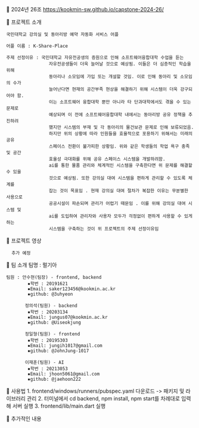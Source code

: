 🔶 2024년 26조 https://kookmin-sw.github.io/capstone-2024-26/



🔶 프로젝트 소개
    
    국민대학교 강의실 및 동아리방 예약 자동화 서비스 어플
    
    어플 이름 : K-Share-Place

    주제 선정이유 : 국민대학교 자유전공생의 증원으로 인해 소프트웨어융합대학 수업을 듣는 
                    자유전공생들이 더욱 늘어날 것으로 예상됨. 이들은 더 심층적인 학습을 위해
                    동아리나 소모임에 가입 또는 개설할 것임. 이로 인해 동아리 및 소모임의 수가
                    늘어난다면 현재의 공간부족 현상을 해결하기 위해 시스템이 더욱 강구되어야 함.
                    이는 소프트웨어 융합대학 뿐만 아니라 타 단과대학에서도 겪을 수 있는 문제로 
                    예상되며 이 전에 소프트웨어융합대학 내에서는 동아리방 공유 정책을 추진하려
                    했지만 시스템의 부재 및 각 동아리의 물건보관 문제로 인해 보류되었음.
                    하지만 위의 상황에 따라 인원들을 효율적으로 포용하기 위해서는 미래의 공유
                    스페이스 전환이 불가피한 상황임. 위와 같은 학생들의 학업 욕구 충족 및 공간
                    효율성 극대화를 위해 공유 스페이스 시스템을 개발하려함.
                    ai를 통한 물품 관리와 체계적인 시스템을 구축한다면 위 문제를 해결할 수 있을 
                    것으로 예상됨. 또한 강의실 대여 시스템을 편하게 관리할 수 있도록 체계를 
                    잡는 것이 목표임 . 현재 강의실 대여 절차가 복잡한 이유는 무분별한 사용으로 
                    공공시설이 파손되며 관리가 어렵기 때문임 . 이를 위해 강의실 대여 시스템 및 
                    ai를 도입하여 관리자와 사용자 모두가 걱정없이 편하게 사용할 수 있게 하는 
                    시스템을 구축하는 것이 위 프로젝트의 주제 선정이유임

🔶 프로젝트 영상

      추가 예정



🔶 팀 소개
    팀명 : 펄기아
    
    팀원 : 안수현(팀장) - frontend, backend
            ▪️학번 : 20191621
            ▪️Email: saker123456@kookmin.ac.kr
            ▪️github: @3uhyeon
            
           정의석(팀원) - backend
            ▪️학번 : 20203134
            ▪️Email: jungus07@kookmin.ac.kr
            ▪️github: @Uiseokjung
            
           정일형(팀원) - frontend
            ▪️학번 : 20195303
            ▪️Email: jungih1017@gmail.com
            ▪️github: @JohnJung-1017
            
           이재훈(팀원) - AI
            ▪️학번 : 20213053
            ▪️Email: jhoon5061@gmail.com
            ▪️github: @jaehoon222

🔶 사용법
    1. frontend/windows/runners/pubspec.yaml 다운로드 -> 패키지 및 라이브러리 관리
    2. 터미널에서 cd backend, npm install, npm start를 차례대로 입력해 서버 실행
    3. frontend/lib/main.dart 실행
 
 🔶 추가적인 내용



        

